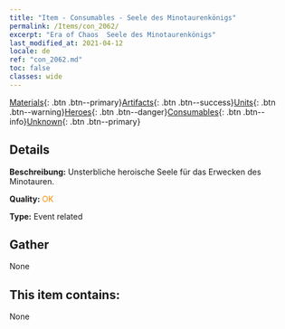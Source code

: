 ```yaml
---
title: "Item - Consumables - Seele des Minotaurenkönigs"
permalink: /Items/con_2062/
excerpt: "Era of Chaos  Seele des Minotaurenkönigs"
last_modified_at: 2021-04-12
locale: de
ref: "con_2062.md"
toc: false
classes: wide
---
```

 [Materials](/de/Items/){: .btn .btn--primary}[Artifacts](/de/Items/Artifacts/){: .btn .btn--success}[Units](/de/Items/Units/){: .btn .btn--warning}[Heroes](/de/Items/Heroes/){: .btn .btn--danger}[Consumables](/de/Items/Consumables/){: .btn .btn--info}[Unknown](/de/Items/Unknown/){: .btn .btn--primary}

## Details
 **Beschreibung:** Unsterbliche heroische Seele für das Erwecken des Minotauren.

 **Quality:** <span style="color: #FF8C00">OK</span>

 **Type:** Event related

## Gather

  None

## This item contains:

  None


